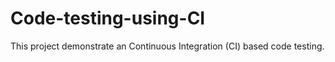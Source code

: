 # Code-testing-using-CI
This project demonstrate an Continuous Integration (CI)  based code testing.
